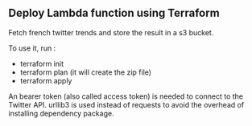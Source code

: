 
## Deploy Lambda function using Terraform

Fetch french twitter trends and store the result in a s3 bucket.

To use it, run :
- terraform init
- terraform plan (it will create the zip file)
- terraform apply


An bearer token (also called access token) is needed to connect to the Twitter API.
urllib3 is used instead of requests to avoid the overhead of installing dependency package.
